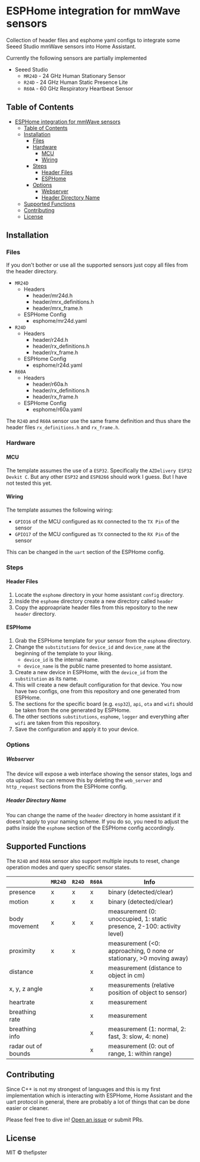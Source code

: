 # ESPHome integration for mmWave sensors

Collection of header files and esphome yaml configs to integrate some Seeed Studio mmWave sensors into Home Assistant.

Currently the following sensors are partially implemented

* Seeed Studio
  * `MR24D` - 24 GHz Human Stationary Sensor
  * `R24D` - 24 GHz Human Static Presence Lite
  * `R60A` - 60 GHz Respiratory Heartbeat Sensor

## Table of Contents

- [ESPHome integration for mmWave sensors](#esphome-integration-for-mmwave-sensors)
  - [Table of Contents](#table-of-contents)
  - [Installation](#installation)
    - [Files](#files)
    - [Hardware](#hardware)
      - [MCU](#mcu)
      - [Wiring](#wiring)
    - [Steps](#steps)
      - [Header Files](#header-files)
      - [ESPHome](#esphome)
    - [Options](#options)
        - [Webserver](#webserver)
        - [Header Directory Name](#header-directory-name)
  - [Supported Functions](#supported-functions)
  - [Contributing](#contributing)
  - [License](#license)

## Installation

### Files

If you don't bother or use all the supported sensors just copy all files from the header directory.

* `MR24D`
  * Headers
    * header/mr24d.h
    * header/mrx_definitions.h
    * header/mrx_frame.h
  * ESPHome Config
    * esphome/mr24d.yaml
* `R24D`
  * Headers
    * header/r24d.h
    * header/rx_definitions.h
    * header/rx_frame.h
  * ESPHome Config
    * esphome/r24d.yaml
* `R60A`
  * Headers
    * header/r60a.h
    * header/rx_definitions.h
    * header/rx_frame.h
  * ESPHome Config
    * esphome/r60a.yaml

The `R24D` and `R60A` sensor use the same frame definition and thus share the header files `rx_definitions.h` and `rx_frame.h`.

### Hardware

#### MCU 

The template assumes the use of a `ESP32`. Specifically the `AZDelivery ESP32 Devkit C`. But any other `ESP32` and `ESP8266` should work I guess. But I have not tested this yet.

#### Wiring

The template assumes the following wiring:

* `GPIO16` of the MCU configured as `RX` connected to the `TX Pin` of the sensor
* `GPIO17` of the MCU configured as `TX` connected to the `RX Pin` of the sensor

This can be changed in the `uart` section of the ESPHome config.

### Steps

#### Header Files

1. Locate the `esphome` directory in your home assistant `config` directory.
2. Inside the `esphome` directory create a new directory called `header`
3. Copy the approapriate header files from this repository to the new `header` directory.

#### ESPHome

1. Grab the ESPHome template for your sensor from the `esphome` directory.
2. Change the `substitutions` for `device_id` and `device_name` at the beginning of the template to your liking.
   * `device_id` is the internal name.
   * `device_name` is the public name presented to home assistant. 
3. Create a new device in ESPHome, with the `device_id` from the `substitution` as its name.
4. This will create a new default configuration for that device. You now have two configs, one from this repository and one generated from ESPHome.
5. The sections for the specific board (e.g. `esp32`), `api`, `ota` and `wifi` should be taken from the one generated by ESPHome.
6. The other sections `substitutions`, `esphome`, `logger` and everything after `wifi` are taken from this repository.
7. Save the configuration and apply it to your device.

### Options

##### Webserver

The device will expose a web interface showing the sensor states, logs and ota upload. You can remove this by deleting the `web_server` and `http_request` sections from the ESPHome config.

##### Header Directory Name

You can change the name of the `header` directory in home assistant if it doesn't apply to your naming scheme. If you do so, you need to adjust the paths inside the `esphome` section of the ESPHome config accordingly.

## Supported Functions

The `R24D` and `R60A` sensor also support multiple inputs to reset, change operation modes and query specific sensor states.

|                     | `MR24D` | `R24D` | `R60A` | Info                                                                      |
|---------------------|---------|--------|--------|---------------------------------------------------------------------------|
| presence            | x       | x      | x      | binary (detected/clear)                                                   |
| motion              | x       | x      | x      | binary (detected/clear)                                                   |
| body movement       | x       | x      | x      | measurement  (0: unoccupied,  1: static presence,  2-100: activity level) |
| proximity           | x       | x      |        | measurement (<0: approaching,  0 none or stationary,  >0 moving away)     |
| distance            |         |        | x      | measurement (distance to object in cm)                                    |
| x, y, z angle       |         |        | x      | measurements  (relative position of object to sensor)                     |
| heartrate           |         |        | x      | measurement                                                               |
| breathing rate      |         |        | x      | measurement                                                               |
| breathing info      |         |        | x      | measurement  (1: normal,  2: fast,  3: slow, 4: none)                     |
| radar out of bounds |         |        | x      | measurement (0: out of range, 1: within range)                            |

## Contributing

Since C++ is not my strongest of languages and this is my first implementation which is interacting with ESPHome, Home Assistant and the uart protocol in general, there are probably a lot of things that can be done easier or cleaner. 

Please feel free to dive in! [Open an issue](https://github.com/thefipster/esphome_mmwave_sensors/issues/new) or submit PRs. 

## License

MIT © thefipster